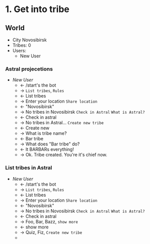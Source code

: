 # 1. Get into tribe

## World

-   City Novosibirsk
-   Tribes: 0
-   Users:
    -   New User

### Astral projecetions

-   _New User_
    -   ← /start's the bot
    -   → `List tribes`, `Rules`
    -   ← List tribes
    -   → Enter your location `Share location`
    -   ← "Novosibirsk"
    -   → No tribes in Novosibirsk `Check in Astral` `What is Astral?`
    -   ← Check in astral
    -   → No tribes in Astral... `Create new tribe`
    -   ← Create new
    -   → What is tribe name?
    -   ← Bar tribe
    -   → What does "Bar tribe" do?
    -   ← It BARBARs everything!
    -   → Ok. Tribe created. You're it's chief now.

### List tribes in Astral

-   _New User_
    -   ← /start's the bot
    -   → `List tribes`, `Rules`
    -   ← List tribes
    -   → Enter your location `Share location`
    -   ← "Novosibirsk"
    -   → No tribes in Novosibirsk `Check in Astral` `What is Astral?`
    -   ← Check in astral
    -   → Foo, Bar, Bazz, `show more`
    -   ← show more
    -   → Quiz, Fiz, `Create new tribe`
    -
